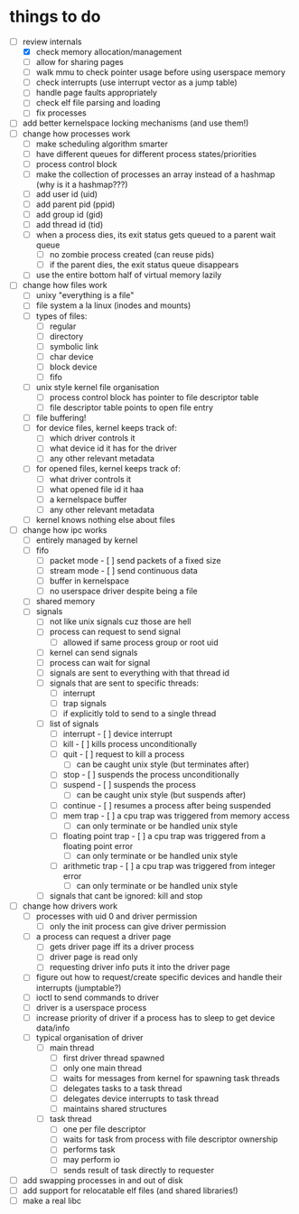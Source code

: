 # things to do
- [ ] review internals
  - [X] check memory allocation/management
  - [ ] allow for sharing pages
  - [ ] walk mmu to check pointer usage before using userspace memory
  - [ ] check interrupts (use interrupt vector as a jump table)
  - [ ] handle page faults appropriately
  - [ ] check elf file parsing and loading
  - [ ] fix processes
- [ ] add better kernelspace locking mechanisms (and use them!)
- [ ] change how processes work
  - [ ] make scheduling algorithm smarter
  - [ ] have different queues for different process states/priorities
  - [ ] process control block
  - [ ] make the collection of processes an array instead of a hashmap (why is it a hashmap???)
  - [ ] add user id (uid)
  - [ ] add parent pid (ppid)
  - [ ] add group id (gid)
  - [ ] add thread id (tid)
  - [ ] when a process dies, its exit status gets queued to a parent wait queue
    - [ ] no zombie process created (can reuse pids)
    - [ ] if the parent dies, the exit status queue disappears
  - [ ] use the entire bottom half of virtual memory lazily
- [ ] change how files work
  - [ ] unixy "everything is a file"
  - [ ] file system a la linux (inodes and mounts)
  - [ ] types of files:
    - [ ] regular
    - [ ] directory
    - [ ] symbolic link
    - [ ] char device
    - [ ] block device
    - [ ] fifo
  - [ ] unix style kernel file organisation
    - [ ] process control block has pointer to file descriptor table
    - [ ] file descriptor table points to open file entry
  - [ ] file buffering!
  - [ ] for device files, kernel keeps track of:
    - [ ] which driver controls it
    - [ ] what device id it has for the driver
    - [ ] any other relevant metadata
  - [ ] for opened files, kernel keeps track of:
    - [ ] what driver controls it
    - [ ] what opened file id it haa
    - [ ] a kernelspace buffer
    - [ ] any other relevant metadata
  - [ ] kernel knows nothing else about files
- [ ] change how ipc works
  - [ ] entirely managed by kernel
  - [ ] fifo
    - [ ] packet mode - [ ] send packets of a fixed size
    - [ ] stream mode - [ ] send continuous data
    - [ ] buffer in kernelspace
    - [ ] no userspace driver despite being a file
  - [ ] shared memory
  - [ ] signals
    - [ ] not like unix signals cuz those are hell
    - [ ] process can request to send signal
      - [ ] allowed if same process group or root uid
    - [ ] kernel can send signals
    - [ ] process can wait for signal
    - [ ] signals are sent to everything with that thread id
    - [ ] signals that are sent to specific threads:
      - [ ] interrupt
      - [ ] trap signals
      - [ ] if explicitly told to send to a single thread
    - [ ] list of signals
      - [ ] interrupt - [ ] device interrupt
      - [ ] kill - [ ] kills process unconditionally
      - [ ] quit - [ ] request to kill a process
        - [ ] can be caught unix style (but terminates after)
      - [ ] stop - [ ] suspends the process unconditionally
      - [ ] suspend - [ ] suspends the process
        - [ ] can be caught unix style (but suspends after)
      - [ ] continue - [ ] resumes a process after being suspended
      - [ ] mem trap - [ ] a cpu trap was triggered from memory access
        - [ ] can only terminate or be handled unix style
      - [ ] floating point trap - [ ] a cpu trap was triggered from a floating point error
        - [ ] can only terminate or be handled unix style
      - [ ] arithmetic trap - [ ] a cpu trap was triggered from integer error
        - [ ] can only terminate or be handled unix style
    - [ ] signals that cant be ignored: kill and stop
- [ ] change how drivers work
  - [ ] processes with uid 0 and driver permission
    - [ ] only the init process can give driver permission
  - [ ] a process can request a driver page
    - [ ] gets driver page iff its a driver process
    - [ ] driver page is read only
    - [ ] requesting driver info puts it into the driver page
  - [ ] figure out how to request/create specific devices and handle their interrupts (jumptable?)
  - [ ] ioctl to send commands to driver
  - [ ] driver is a userspace process
  - [ ] increase priority of driver if a process has to sleep to get device data/info
  - [ ] typical organisation of driver
    - [ ] main thread
      - [ ] first driver thread spawned
      - [ ] only one main thread
      - [ ] waits for messages from kernel for spawning task threads
      - [ ] delegates tasks to a task thread
      - [ ] delegates device interrupts to task thread
      - [ ] maintains shared structures
    - [ ] task thread
      - [ ] one per file descriptor
      - [ ] waits for task from process with file descriptor ownership
      - [ ] performs task
      - [ ] may perform io
      - [ ] sends result of task directly to requester
- [ ] add swapping processes in and out of disk
- [ ] add support for relocatable elf files (and shared libraries!)
- [ ] make a real libc
